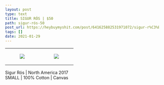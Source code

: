 ```yaml
---
layout: post
type: text
title: SIGUR RÓS | $50
path: sigur-rós-50
post_url: https://heybuymyshit.com/post/641625882531971072/sigur-r%C3%B3s-50
tags: []
date: 2021-01-29
---
```




<table style="width:100%;"><tr><td style="vertical-align:top;">
      <figure class="tmblr-full" data-orig-height="2048" data-orig-width="1365" data-orig-src="https://concertshirts.netlify.app/shirts/0514/0514-01.jpg"><img src="https://64.media.tumblr.com/ab3c92e3c9f7111c92c6b25783f7d293/7a7e72024e15bfb6-ea/s540x810/336c08ce7f2c98c04ca6e119c3ba5a8875fa595d.jpg" data-orig-height="2048" data-orig-width="1365" data-orig-src="https://concertshirts.netlify.app/shirts/0514/0514-01.jpg"/></figure></td>
    <td style="vertical-align:top;">
      <figure class="tmblr-full" data-orig-height="2048" data-orig-width="1365" data-orig-src="https://concertshirts.netlify.app/shirts/0514/0514-02.jpg"><img src="https://64.media.tumblr.com/e1913a9f281802bb8fd9afd4118627bd/7a7e72024e15bfb6-42/s540x810/bcd6747b503baad69fe442e0bd5124d5e266d347.jpg" data-orig-height="2048" data-orig-width="1365" data-orig-src="https://concertshirts.netlify.app/shirts/0514/0514-02.jpg"/></figure></td>
  </tr></table><p>
  Sigur Rós | North America 2017<br/>SMALL | 100% Cotton | Canvas
</p>
